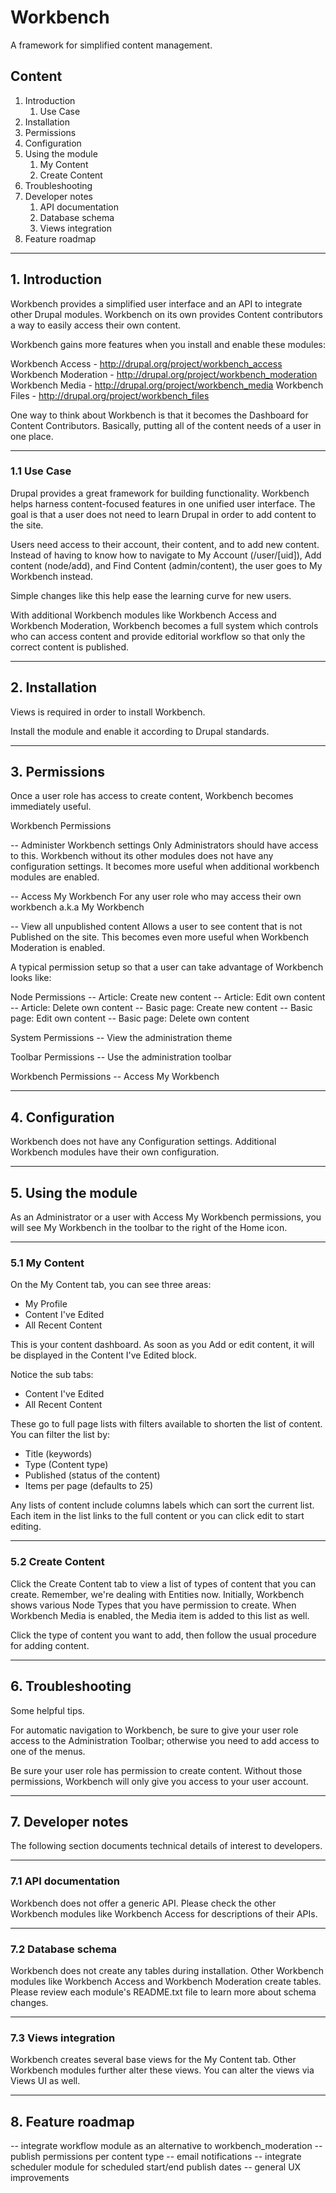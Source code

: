 # Workbench
A framework for simplified content management.

## Content

1. Introduction
   1. Use Case
2. Installation
3. Permissions
4. Configuration
5. Using the module
   1. My Content
   2. Create Content
6. Troubleshooting
7. Developer notes
   1. API documentation
   2. Database schema
   3. Views integration
8. Feature roadmap

----
## 1.  Introduction

Workbench provides a simplified user interface and an API to integrate other
Drupal modules.  Workbench on its own provides Content contributors a way to
easily access their own content.

Workbench gains more features when you install and enable these modules:

Workbench Access - http://drupal.org/project/workbench_access
Workbench Moderation - http://drupal.org/project/workbench_moderation
Workbench Media - http://drupal.org/project/workbench_media
Workbench Files - http://drupal.org/project/workbench_files

One way to think about Workbench is that it becomes the Dashboard for Content
Contributors.  Basically, putting all of the content needs of a user in one
place.

----
### 1.1  Use Case

Drupal provides a great framework for building functionality.  Workbench helps
harness content-focused features in one unified user interface.  The goal
is that a user does not need to learn Drupal in order to add content to the
site.

Users need access to their account, their content, and to add new content.
Instead of having to know how to navigate to My Account (/user/[uid]),
Add content (node/add), and Find Content (admin/content), the user goes to
My Workbench instead.

Simple changes like this help ease the learning curve for new users.

With additional Workbench modules like Workbench Access and Workbench
Moderation, Workbench becomes a full system which controls who can access
content and provide editorial workflow so that only the correct content is
published.

----
## 2.  Installation

Views is required in order to install Workbench.

Install the module and enable it according to Drupal standards.


----
## 3.  Permissions

Once a user role has access to create content, Workbench becomes
immediately useful.

 Workbench Permissions

 -- Administer Workbench settings
 Only Administrators should have access to this.  Workbench without its other
 modules does not have any configuration settings.  It becomes more useful
 when additional workbench modules are enabled.

 -- Access My Workbench
 For any user role who may access their own workbench a.k.a My Workbench

 -- View all unpublished content
 Allows a user to see content that is not Published on the site.  This
 becomes even more useful when Workbench Moderation is enabled.

A typical permission setup so that a user can take advantage of Workbench
looks like:

Node Permissions
 -- Article: Create new content
 -- Article: Edit own content
 -- Article: Delete own content
 -- Basic page: Create new content
 -- Basic page: Edit own content
 -- Basic page: Delete own content

System Permissions
 -- View the administration theme

Toolbar Permissions
 -- Use the administration toolbar

Workbench Permissions
 -- Access My Workbench

----
## 4.  Configuration

Workbench does not have any Configuration settings.  Additional Workbench
modules have their own configuration.

----
## 5.  Using the module

As an Administrator or a user with Access My Workbench permissions, you will
see My Workbench in the toolbar to the right of the Home icon.

----
### 5.1  My Content
On the My Content tab, you can see three areas:

 - My Profile
 - Content I've Edited
 - All Recent Content

This is your content dashboard.  As soon as you Add or edit content, it will
be displayed in the Content I've Edited block.

Notice the sub tabs:

 - Content I've Edited
 - All Recent Content

These go to full page lists with filters available to shorten the list of
content.  You can filter the list by:

 - Title (keywords)
 - Type (Content type)
 - Published (status of the content)
 - Items per page (defaults to 25)

Any lists of content include columns labels which can sort the current list.
Each item in the list links to the full content or you can click edit to
start editing.

----
### 5.2  Create Content

Click the Create Content tab to view a list of types of content that you can
create.  Remember, we're dealing with Entities now.  Initially, Workbench
shows various Node Types that you have permission to create.  When
Workbench Media is enabled, the Media item is added to this list as well.

Click the type of content you want to add, then follow the usual procedure for
adding content.

----
## 6.  Troubleshooting

Some helpful tips.

For automatic navigation to Workbench, be sure to give your user role
access to the Administration Toolbar; otherwise you need to add access to
one of the menus.

Be sure your user role has permission to create content.  Without those
permissions, Workbench will only give you access to your user account.

----
## 7.  Developer notes

The following section documents technical details of interest to developers.

----
### 7.1   API documentation

Workbench does not offer a generic API.  Please check the other
Workbench modules like Workbench Access for descriptions of their APIs.

----
### 7.2   Database schema

Workbench does not create any tables during installation.  Other Workbench
modules like Workbench Access and Workbench Moderation create tables.
Please review each module's README.txt file to learn more about schema
changes.

----
### 7.3   Views integration

Workbench creates several base views for the My Content tab.  Other
Workbench modules further alter these views.  You can alter the views
via Views UI as well.

----
## 8.  Feature roadmap

 -- integrate workflow module as an alternative to workbench_moderation
 -- publish permissions per content type
 -- email notifications
 -- integrate scheduler module for scheduled start/end publish dates
 -- general UX improvements
